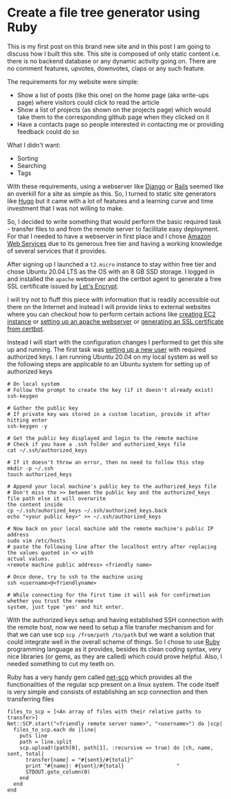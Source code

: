 # Create a file tree generator using Ruby

This is my first post on this brand new site and in this post I am going to 
discuss how I built this site. This site is composed of only static content i.e.
 there is no backend database or any dynamic activity going on. There are no 
comment features, upvotes, downvotes, claps or any such feature. 

The requirements for my website were simple:
- Show a list of posts (like this one) on the home page (aka write-ups page) where 
visitors could click to read the article
- Show a list of projects (as shown on the projects page) which would take them 
to the corresponding github page when they clicked on it
- Have a contacts page so people interested in contacting me or providing 
feedback could do so

What I didn't want:
- Sorting
- Searching
- Tags

With these requirements, using a webserver like [Django](https://www.djangoproject.com/)
 or [Rails](https://rubyonrails.org/) seemed like an overkill for a site as simple 
as this. So, I turned to static site generators like [Hugo](https://gohugo.io/)
 but it came with a lot of features and a learning curve and time investment that 
I was not willing to make.

So, I decided to write something that would perform the basic required task - 
transfer files to and from the remote server to facilitate easy deployment. For 
that I needed to have a webserver in first place and I chose [Amazon Web
Services](https://aws.amazon.com) due to its generous free tier and having a working knowledge of
several services that it provides.

After signing up I launched a `t2.micro` instance to stay within free tier and chose Ubuntu 20.04
LTS as the OS with an 8 GB SSD storage. I logged in and installed the `apache` webserver and the
certbot agent to generate a free SSL certificate issued by [Let's
Encrypt](https://letsencrypt.org/). 

I will try not to fluff this piece with information that is readily accessible out
there on the Internet and instead I will provide links to external websites where you
can checkout how to perform certain actions like [creating EC2 instance](https://docs.aws.amazon.com/AWSEC2/latest/UserGuide/EC2_GetStarted.html) or [setting up an apache 
 webserver](https://www.digitalocean.com/community/tutorials/how-to-install-the-apache-web-server-on-ubuntu-20-04) or [generating an SSL certificate from certbot](https://www.digitalocean.com/community/tutorials/how-to-secure-apache-with-let-s-encrypt-on-ubuntu-20-04).

Instead I will start with the configuration changes I performed to get this site up and running. The
first task was [setting up a new user]() with required authorized keys. I am running Ubuntu 20.04 on my
local system as well so the following steps are applicable to an Ubuntu system for setting up of
authorized keys

```
# On local system
# Follow the prompt to create the key (if it doesn't already exist)
ssh-keygen

# Gather the public key
# If private key was stored in a custom location, provide it after hitting enter
ssh-keygen -y

# Get the public key displayed and login to the remote machine
# Check if you have a .ssh folder and authorized_keys file
cat ~/.ssh/authorized_keys

# If it doesn't throw an error, then no need to follow this step
mkdir -p ~/.ssh
touch authorized_keys

# Append your local machine's public key to the authorized_keys file
# Don't miss the >> between the public key and the authorized_keys file path else it will overwrite
the content inside
cp ~/.ssh/auhorized_keys ~/.ssh/authorized_keys.back
echo "<your public key>" >> ~/.ssh/authorized_keys

# Now back on your local machine add the remote machine's public IP address
sudo vim /etc/hosts
# paste the following line after the localhost entry after replacing the values quoted in <> with
actual values.
<remote machine public address> <friendly name>

# Once done, try to ssh to the machine using
ssh <username>@<friendlyname>

# While connecting for the first time it will ask for confirmation whether you trust the remote
system, just type 'yes' and hit enter. 
```

With the authorized keys setup and having established SSH connection with the remote host, now we
need to setup a file transfer mechanism and for that we can use scp `scp /from/path /to/path` but we
want a solution that could integrate well in the overall scheme of things. So I chose to use
[Ruby]() programming language as it provides, besides its clean coding syntax, very nice libraries
(or gems, as they are called) which could prove helpful. Also, I needed something to cut my teeth
on. 

Ruby has a very handy gem called [net-scp](https://github.com/net-ssh/net-scp) which provides all
 the functionalities of the regular scp present on a linux system. The code itself is very simple
and consists of establishing an scp connection and then transferring files

```
files_to_scp = [<An array of files with their relative paths to transfer>]
Net::SCP.start("<friendly remote server name>", "<username>") do |scp|
  files_to_scp.each do |line|
    puts line
    path = line.split
    scp.upload!(path[0], path[1], :recursive => true) do |ch, name, sent, total|
      transfer[name] = "#{sent}/#{total}"
      print "#{name}: #{sent}/#{total}                 "
      STDOUT.goto_column(0)
    end
  end
end
```
